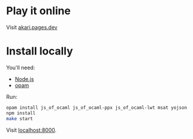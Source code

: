 # Play it online

Visit [akari.pages.dev](https://akari.pages.dev)

# Install locally

You'll need:
- [Node.js](https://docs.npmjs.com/downloading-and-installing-node-js-and-npm)
- [opam](https://opam.ocaml.org/)

Run:
```sh
opam install js_of_ocaml js_of_ocaml-ppx js_of_ocaml-lwt msat yojson
npm install
make start
```

Visit [localhost:8000](http://localhost:8000/).
